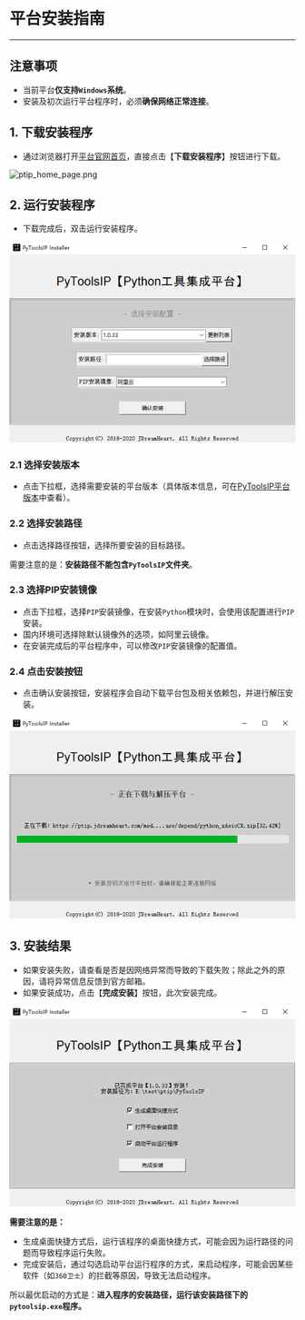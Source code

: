 # 平台安装指南

----
## 注意事项
  * 当前平台**仅支持`Windows`系统**。
  * 安装及初次运行平台程序时，必须**确保网络正常连接**。


## 1. 下载安装程序
  * 通过浏览器打开[平台官网首页](https://ptip.jdreamheart.com)，直接点击【**下载安装程序**】按钮进行下载。

![ptip_home_page.png](img/ptip_home_page.png)


## 2. 运行安装程序
  * 下载完成后，双击运行安装程序。

![ptip_installer.png](img/ptip_installer.png)

### 2.1 选择安装版本
  * 点击下拉框，选择需要安装的平台版本（具体版本信息，可在[PyToolsIP平台版本](https://ptip.jdreamheart.com#平台版本)中查看）。

### 2.2 选择安装路径
  * 点击选择路径按钮，选择所要安装的目标路径。

需要注意的是：**安装路径不能包含`PyToolsIP`文件夹**。  
  
### 2.3 选择PIP安装镜像
  * 点击下拉框，选择`PIP`安装镜像，在安装`Python`模块时，会使用该配置进行`PIP`安装。
  * 国内环境可选择除默认镜像外的选项，如阿里云镜像。
  * 在安装完成后的平台程序中，可以修改`PIP`安装镜像的配置值。

### 2.4 点击安装按钮
  * 点击确认安装按钮，安装程序会自动下载平台包及相关依赖包，并进行解压安装。

![ptip_installer_progress.png](img/ptip_installer_progress.png)

## 3. 安装结果
  * 如果安装失败，请查看是否是因网络异常而导致的下载失败；除此之外的原因，请将异常信息反馈到官方邮箱。
  * 如果安装成功，点击【**完成安装**】按钮，此次安装完成。

![ptip_installer_complete.png](img/ptip_installer_complete.png)  

**需要注意的是：**  
  * 生成桌面快捷方式后，运行该程序的桌面快捷方式，可能会因为运行路径的问题而导致程序运行失败。
  * 完成安装后，通过勾选启动平台运行程序的方式，来启动程序，可能会因某些软件（如`360卫士`）的拦截等原因，导致无法启动程序。

所以最优启动的方式是：**进入程序的安装路径，运行该安装路径下的`pytoolsip.exe`程序。**  